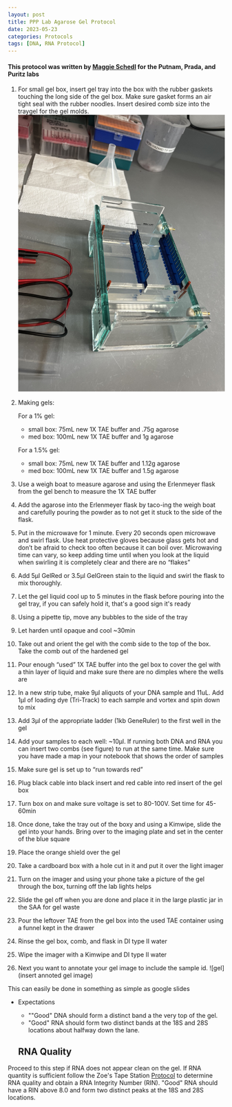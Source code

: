 ```yaml
---
layout: post
title: PPP Lab Agarose Gel Protocol
date: 2023-05-23
categories: Protocols
tags: [DNA, RNA Protocol]
---
```


#### This protocol was written by [Maggie Schedl](https://meschedl.github.io/MESPutnam_Open_Lab_Notebook/Gel-Protocol/) for the Putnam, Prada, and Puritz labs

1. For small gel box, insert gel tray into the box with the rubber gaskets touching the long side of the gel box. Make sure gasket forms an air tight seal with the rubber noodles. Insert desired comb size into the traygel for the gel molds.
![Gel_molds.jpg](https://github.com/flofields/Florence_Putnam_Lab_Notebook/blob/b1c2002e8994252f0e2390cbe0f2c223739e2774/images/Gel_molds.jpg?raw=true) 

2. Making gels:  

    For a 1% gel:

      - small box: 75mL new 1X TAE buffer and .75g agarose
      - med box: 100mL new 1X TAE buffer and 1g agarose

    For a 1.5% gel:  

      - small box: 75mL new 1X TAE buffer and 1.12g agarose
      - med box: 100mL new 1X TAE buffer and 1.5g agarose

3. Use a weigh boat to measure agarose and using the Erlenmeyer flask from the gel bench to measure the 1X TAE buffer
4. Add the agarose into the Erlenmeyer flask by taco-ing the weigh boat and carefully pouring the powder as to not get it stuck to the side of the flask.
5. Put in the microwave for 1 minute. Every 20 seconds open microwave and swirl flask. Use heat protective gloves because glass gets hot and don’t be afraid to check too often because it can boil over. Microwaving time can vary, so keep adding time until when you look at the liquid when swirling it is completely clear and there are no “flakes”
6. Add 5μl GelRed or 3.5μl GelGreen stain to the liquid and swirl the flask to mix thoroughly.
7. Let the gel liquid cool up to 5 minutes in the flask before pouring into the gel tray, if you can safely hold it, that's a good sign it's ready
8. Using a pipette tip, move any bubbles to the side of the tray
9. Let harden until opaque and cool ~30min
10. Take out and orient the gel with the comb side to the top of the box. Take the comb out of the hardened gel
11. Pour enough “used” 1X TAE buffer into the gel box to cover the gel with a thin layer of liquid and make sure there are no dimples where the wells are
12. In a new strip tube, make 9μl aliquots of your DNA sample and 11uL. Add 1μl of loading dye (Tri-Track) to each sample and vortex and spin down to mix
13. Add 3μl of the appropriate ladder (1kb GeneRuler) to the first well in the gel
14. Add your samples to each well: ~10μl. If running both DNA and RNA you can insert two combs (see figure) to run at the same time. Make sure you have made a map in your notebook that shows the order of samples
15. Make sure gel is set up to “run towards red”
16. Plug black cable into black insert and red cable into red insert of the gel box
17. Turn box on and make sure voltage is set to 80-100V. Set time for 45-60min
18. Once done, take the tray out of the boxy and using a Kimwipe, slide the gel into your hands. Bring over to the imaging plate and set in the center of the blue square
19. Place the orange shield over the gel
21. Take a cardboard box with a hole cut in it and put it over the light imager
22. Turn on the imager and using your phone take a picture of the gel through the box, turning off the lab lights helps
23. Slide the gel off when you are done and place it in the large plastic jar in the SAA for gel waste
24. Pour the leftover TAE from the gel box into the used TAE container using a funnel kept in the drawer
25. Rinse the gel box, comb, and flask in DI type II water
26. Wipe the imager with a Kimwipe and DI type II water
27. Next you want to annotate your gel image to include the sample id.
![gel](insert annoted gel image)

This can easily be done in something as simple as google slides

- Expectations
    - ""Good" DNA should form a distinct band a the very top of the gel.
    - "Good" RNA should form two distinct bands at the 18S and 28S locations about halfway down the lane.

    ## RNA Quality

Proceed to this step if RNA does not appear clean on the gel. If RNA quantity is sufficient follow the Zoe's Tape Station [Protocol](https://zdellaert.github.io/ZD_Putnam_Lab_Notebook/RNA-TapeStation-Protocol/) to determine RNA quality and obtain a RNA Integrity Number (RIN). "Good" RNA should have a RIN above 8.0 and form two distinct peaks at the 18S and 28S locations.